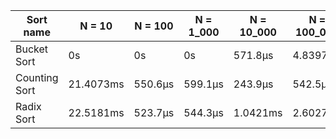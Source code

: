 Sort name	    | N = 10  | N = 100 | N = 1_000 | N = 10_000 | N = 100_000 | N = 1_000_000 | N = 1_000_000_000
----------------|---------|---------|-----------|------------|-------------|---------------|------------------
Bucket Sort		|0s       |0s       |0s         |571.8µs     |4.8397ms     |79.1156ms      |265.46s
Counting Sort	|21.4073ms|550.6µs  |599.1µs    |243.9µs     |542.5µs      |3.5462ms       |29.37s
Radix Sort		|22.5181ms|523.7µs  |544.3µs    |1.0421ms    |2.6027ms     |20.9844ms      |63.84s